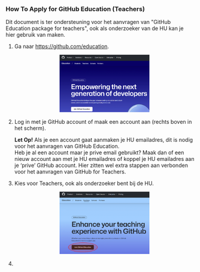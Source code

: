 ### How To Apply for GitHub Education (Teachers)
Dit document is ter ondersteuning voor het aanvragen van "GitHub Education package for teachers", ook als onderzoeker van de HU kan je hier gebruik van maken.


1. Ga naar https://github.com/education.
   <p align="center"><img width="50%" height="50%" src="https://github.com/uashogeschoolutrecht/.github/blob/main/images/github_ed_img/GitHub_edu_page.png"></p>
2. Log in met je GitHub account of maak een account aan (rechts boven in het scherm).
   
    <strong>Let Op!</strong> Als je een account gaat aanmaken je HU emailadres, dit is nodig voor het aanvragen van GitHub Education. 
    <br>Heb je al een account maar je prive email gebruikt? Maak dan of een nieuw account aan met je HU emailadres of koppel je HU emailadres aan je ‘prive’ GitHub account. Hier zitten wel extra stappen aan verbonden voor het aanvragen van GitHub for Teachers.
3. Kies voor Teachers, ook als onderzoeker bent bij de HU.
   <p align="center"><img width="50%" height="50%" src="https://github.com/uashogeschoolutrecht/.github/blob/main/images/github_ed_img/teacher_join.PNG"></p>
4. 


